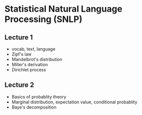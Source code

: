 # Statistical Natural Language Processing (SNLP)

## Lecture 1
-   vocab, text, language
-   Zipf's law
-   Mandelbrot's distribution
-   Miller's derivation
-   Dirichlet process

## Lecture 2
-   Basics of probablity theory
-   Marginal distribution, expectation value, conditional probablity
-   Baye's decomposition

